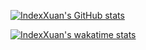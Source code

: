 [![IndexXuan's GitHub stats](https://github-readme-stats.vercel.app/api?username=indexxuan&show_icons=true)](https://github.com/anuraghazra/github-readme-stats)

[![IndexXuan's wakatime stats](https://github-readme-stats.vercel.app/api/wakatime?username=indexxuan&layout=compact)](https://github.com/anuraghazra/github-readme-stats)
